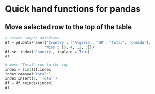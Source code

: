 # Quick hand functions for pandas

## Move selected row to the top of the table

```python
# create sample dataframe
df = pd.DataFrame({'Country': ['Algeria', 'UK', 'Total', 'Canada'],
                  'Wins': [5, 4, 12, 3]})
df.set_index('Country', inplace = True)
df

# move "Total" row to the top
index = list(df.index)
index.remove('Total')
index.insert(0, 'Total')
df = df.reindex(index)
df
```
